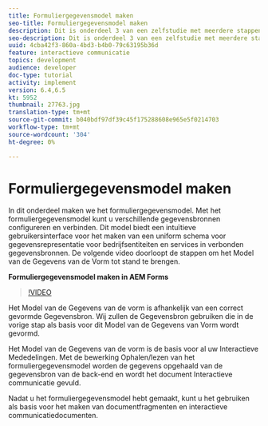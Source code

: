 ```yaml
---
title: Formuliergegevensmodel maken
seo-title: Formuliergegevensmodel maken
description: Dit is onderdeel 3 van een zelfstudie met meerdere stappen voor het maken van uw eerste interactieve communicatiedocument. In dit onderdeel maken we het formuliergegevensmodel. Het Model van de Gegevens van de vorm staat u toe om met ongelijksoortige gegevensbronnen te vormen en te verbinden.Het verstrekt een intuïtieve gebruikersinterface om een verenigd schema van de gegevensvertegenwoordiging van bedrijfsentiteiten en de diensten over verbonden gegevensbronnen tot stand te brengen.De volgende video loopt door de stappen om het Model van de Gegevens van de Vorm tot stand te brengen.
seo-description: Dit is onderdeel 3 van een zelfstudie met meerdere stappen voor het maken van uw eerste interactieve communicatiedocument. In dit onderdeel maken we het formuliergegevensmodel. Met het formuliergegevensmodel kunt u verschillende gegevensbronnen configureren en verbinden. Dit model biedt een intuïtieve gebruikersinterface voor het maken van een uniform schema voor gegevensrepresentatie voor bedrijfsentiteiten en services in verbonden gegevensbronnen. De volgende video doorloopt de stappen om het Model van de Gegevens van de Vorm tot stand te brengen.
uuid: 4cba42f3-860a-4bd3-b4b0-79c63195b36d
feature: interactieve communicatie
topics: development
audience: developer
doc-type: tutorial
activity: implement
version: 6.4,6.5
kt: 5952
thumbnail: 27763.jpg
translation-type: tm+mt
source-git-commit: b040bdf97df39c45f175288608e965e5f0214703
workflow-type: tm+mt
source-wordcount: '304'
ht-degree: 0%

---
```



# Formuliergegevensmodel maken

In dit onderdeel maken we het formuliergegevensmodel. Met het formuliergegevensmodel kunt u verschillende gegevensbronnen configureren en verbinden. Dit model biedt een intuïtieve gebruikersinterface voor het maken van een uniform schema voor gegevensrepresentatie voor bedrijfsentiteiten en services in verbonden gegevensbronnen. De volgende video doorloopt de stappen om het Model van de Gegevens van de Vorm tot stand te brengen.

**Formuliergegevensmodel maken in AEM Forms**

>[!VIDEO](https://video.tv.adobe.com/v/27763/?quality=9&learn=on)

Het Model van de Gegevens van de vorm is afhankelijk van een correct gevormde Gegevensbron. Wij zullen de Gegevensbron gebruiken die in de vorige stap als basis voor dit Model van de Gegevens van Vorm wordt gevormd.

Het Model van de Gegevens van de vorm is de basis voor al uw Interactieve Mededelingen. Met de bewerking Ophalen/lezen van het formuliergegevensmodel worden de gegevens opgehaald van de gegevensbron van de back-end en wordt het document Interactieve communicatie gevuld.

Nadat u het formuliergegevensmodel hebt gemaakt, kunt u het gebruiken als basis voor het maken van documentfragmenten en interactieve communicatiedocumenten.
